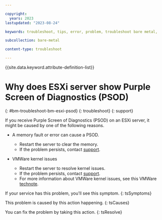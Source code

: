 ```yaml
---

copyright:
  years: 2023
lastupdated: "2023-08-24"

keywords: troubleshoot, tips, error, problem, troubleshoot bare metal, bare metal troubleshooting

subcollection: bare-metal

content-type: troubleshoot

---
```


{{site.data.keyword.attribute-definition-list}}

# Why does ESXi server show Purple Screen of Diagnostics (PSOD)
{: #bm-troubleshoot-bm-esxi-psod}
{: troubleshoot}
{: support}

If you receive Purple Screen of Diagnostics (PSOD) on an ESXi server, it might be caused by one of the following reasons. 

* A memory fault or error can cause a PSOD.
   - Restart the server to clear the memory.
   - If the problem persists, contact [support](/docs/virtual-servers?topic=virtual-servers-gettinghelp).

* VMWare kernel issues
   - Restart the server to resolve kernel issues. 
   - If the problem persists, contact [support](/docs/virtual-servers?topic=virtual-servers-gettinghelp).
   - For more information about VMWare kernel issues, see this VMWare [technote](https://kb.vmware.com/s/article/1004250). 

If your service has this problem, you'll see this symptom.
{: tsSymptoms}

This problem is caused by this action happening.
{: tsCauses}

You can fix the problem by taking this action.
{: tsResolve}
